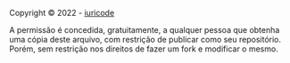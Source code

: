 Copyright © 2022 - [iuricode](https://github.com/iuricode)

A permissão é concedida, gratuitamente, a qualquer pessoa que obtenha uma cópia deste arquivo, com restrição de publicar como seu repositório. Porém, sem restrição nos direitos de fazer um fork e modificar o mesmo.
